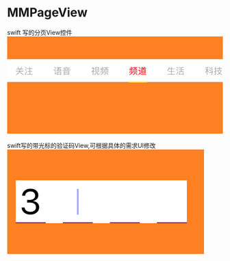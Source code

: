 # MMPageView
swift 写的分页View控件
![image](https://github.com/linlingliu/MMPageView/blob/master/pageView.png) 

swift写的带光标的验证码View,可根据具体的需求UI修改
![image](https://github.com/linlingliu/MMPageView/blob/master/codeView.png)

